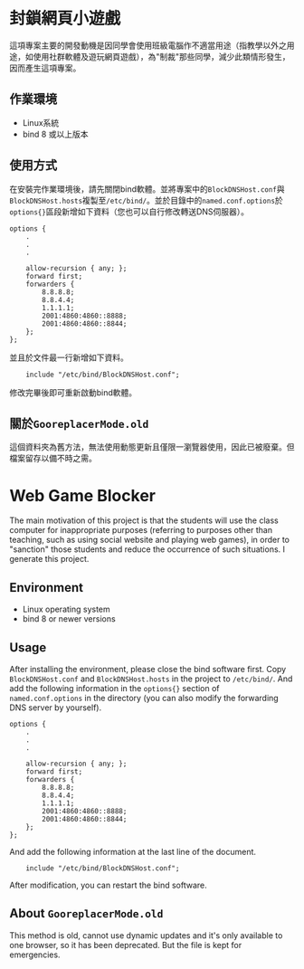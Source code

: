 # 封鎖網頁小遊戲
這項專案主要的開發動機是因同學會使用班級電腦作不適當用途（指教學以外之用途，如使用社群軟體及遊玩網頁遊戲），為"制裁"那些同學，減少此類情形發生，因而產生這項專案。

## 作業環境
- Linux系統
- bind 8 或以上版本

## 使用方式
在安裝完作業環境後，請先關閉bind軟體。並將專案中的`BlockDNSHost.conf`與`BlockDNSHost.hosts`複製至`/etc/bind/`。並於目錄中的`named.conf.options`於`options{}`區段新增如下資料（您也可以自行修改轉送DNS伺服器）。
```
options {
    .
    .
    .

    allow-recursion { any; };
	forward first;
	forwarders {
		8.8.8.8;
		8.8.4.4;
		1.1.1.1;
		2001:4860:4860::8888;
		2001:4860:4860::8844;
	};
};
```
並且於文件最一行新增如下資料。
```
    include "/etc/bind/BlockDNSHost.conf";
```
修改完畢後即可重新啟動bind軟體。

## 關於`GooreplacerMode.old`
這個資料夾為舊方法，無法使用動態更新且僅限一瀏覽器使用，因此已被廢棄。但檔案留存以備不時之需。

# Web Game Blocker
The main motivation of this project is that the students will use the class computer for inappropriate purposes (referring to purposes other than teaching, such as using social website and playing web games), in order to "sanction" those students and reduce the occurrence of such situations. I generate this project.

## Environment
- Linux operating system
- bind 8 or newer versions

## Usage
After installing the environment, please close the bind software first. Copy `BlockDNSHost.conf` and `BlockDNSHost.hosts` in the project to `/etc/bind/`. And add the following information in the `options{}` section of `named.conf.options` in the directory (you can also modify the forwarding DNS server by yourself). 
```
options {
    .
    .
    .

    allow-recursion { any; };
	forward first;
	forwarders {
		8.8.8.8;
		8.8.4.4;
		1.1.1.1;
		2001:4860:4860::8888;
		2001:4860:4860::8844;
	};
};
```
And add the following information at the last line of the document.
```
    include "/etc/bind/BlockDNSHost.conf";
```
After modification, you can restart the bind software.

## About `GooreplacerMode.old`
This method is old, cannot use dynamic updates and it's only available to one browser, so it has been deprecated. But the file is kept for emergencies.
